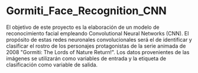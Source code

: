 # Gormiti_Face_Recognition_CNN
El objetivo de este proyecto es la elaboración de un modelo de reconocimiento facial empleando Convolutional Neural Networks (CNN). El propósito de estas redes neuronales convolucionales será el de identificar y clasificar el rostro de los personajes protagonistas de la serie animada de 2008 "Gormiti: The Lords of Nature Return!". Los datos provenientes de las imágenes se utilizarán como variables de entrada y la etiqueta de clasificación como variable de salida.
